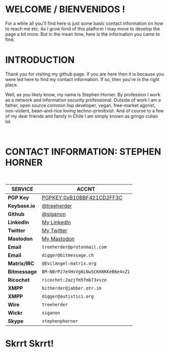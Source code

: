 # WELCOME / BIENVENIDOS !

For a while all you'll find here is just some basic contact information on how to reach me etc. As I grow fond of this platform I may move to develop the page a bit more. But in the mean time, here is the information you came to find.  


# INTRODUCTION

Thank you for visiting my github page. If you are here then it is because you were
led here to find my contact information. If so, then you're in the right place.  


Well, as you likely know, my name is Stephen Horner. By profession I work as a 
network and information security professional. Outside of work I am a father, 
open source common lisp developer, vegan, free-market agorist, non-violent, 
bean-and-rice loving techno-primitivist. And of course to a few of my dear 
friends and family in Chile I am simply known as gringo culiao lol.  

<br />

# CONTACT INFORMATION: STEPHEN HORNER
<br />

**SERVICE** | **ACCNT**
------------ | -------------
**PGP Key** | [PGPKEY:0xB10BBF421CD2FF3C](https://pgp.mit.edu/pks/lookup?op=vindex&search=0xB10BBF421CD2FF3C)
**Keybase.io** | [@treeherder](https://keybase.io/treeherder)
**Github** | [@siganon](https://siganon.github.io/contact)
**LinkedIn** | [My LinkedIn](https://www.linkedin.com/in/treeherder/)
**Twitter** | [My Twitter](https://twitter.com/bitmarauder)
**Mastodon** | [My Mastodon](https://mstdn.io/@treeherder)
**Email** | `treeherder@protonmail.com`
**Email** | `digger@bitmessage.ch`
**Matrix/IRC** | `@EvilAngel:matrix.org`
**Bitmessage** | `BM-NBrP27eVHxVg6LNwSCKH8KKeB6e4xZ1`
**Ricochet** | `ricochet:2azjfm5fmb73xvze`
**XMPP** | `bitherder@jabber.otr.im`
**XMPP** | `digger@autistici.org`
**Wire** | `treeherder`
**Wickr** | `siganon` 
**Skype** | `stephenphorner`

# Skrrt Skrrt!

